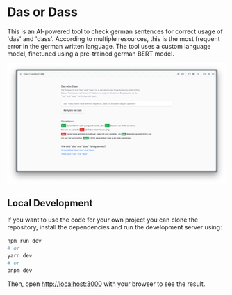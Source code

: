 # Das or Dass

This is an AI-powered tool to check german sentences for correct usage of 'das' and 'dass'.
According to multiple resources, this is the most frequent error in the german written language.
The tool uses a custom language model, finetuned using a pre-trained german BERT model.

![preview](./preview.png)

## Local Development

If you want to use the code for your own project you can clone the repository, install the dependencies and run the development server using:

```bash
npm run dev
# or
yarn dev
# or
pnpm dev
```

Then, open [http://localhost:3000](http://localhost:3000) with your browser to see the result.
